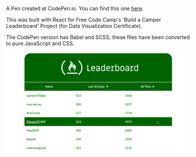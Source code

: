A Pen created at CodePen.io. You can find this one <a href='http://codepen.io/terryoshea/full/pEoZJA/'>here</a>.

This was built with React for Free Code Camp's 'Build a Camper Leaderboard' Project (for Data Visualization Certificate). 

The CodePen version has Babel and SCSS; these files have been converted to pure JavaScript and CSS. 

![Leaderboard Image](camper_leaderboard_image.png)